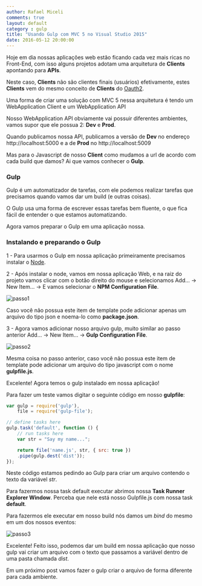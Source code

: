 ```yaml
---
author: Rafael Miceli
comments: true
layout: default 
category : gulp 
title: "Usando Gulp com MVC 5 no Visual Studio 2015" 
date: 2016-05-12 20:00:00
---
```


Hoje em dia nossas aplicações web estão ficando cada vez mais ricas no Front-End, com isso alguns projetos adotam uma arquitetura de __Clients__ apontando para __APIs__.

Neste caso, __Clients__ não são clientes finais (usuários) efetivamente, estes __Clients__ vem do mesmo conceito de __Clients__ do [Oauth2](http://oauth.net/).

Uma forma de criar uma solução com MVC 5 nessa arquitetura é tendo um WebApplication Client e um WebApplication API

Nosso WebApplication API obviamente vai possuir diferentes ambientes, vamos supor que ele possua 2: __Dev__ e __Prod__.

Quando publicamos nossa API, publicamos a versão de __Dev__ no endereço http://localhost:5000 e a de __Prod__ no http://localhost:5009

Mas para o Javascript de nosso __Client__ como mudamos a url de acordo com cada build que damos? Ai que vamos conhecer o __Gulp__.

### Gulp

Gulp é um automatizador de tarefas, com ele podemos realizar tarefas que precisamos quando vamos dar um build (e outras coisas).

O Gulp usa uma forma de escrever essas tarefas bem fluente, o que fica fácil de entender o que estamos automatizando.

Agora vamos preparar o Gulp em uma aplicação nossa.

### Instalando e preparando o Gulp

1 - Para usarmos o Gulp em nossa aplicação primeiramente precisamos instalar o [Node](https://nodejs.org/en/).

2 - Após instalar o node, vamos em nossa aplicação Web, e na raiz do projeto vamos clicar com o botão direito do mouse e selecionamos Add... -> New Item... -> E vamos selecionar o __NPM Configuration File__.

![passo1](http://rafael-miceli.com.br/ico/Gulp-Visual-Studio-2015-MVC-5/passo1.png)

Caso você não possua este item de template pode adicionar apenas um arquivo do tipo json e noema-lo como __package.json__.

3 - Agora vamos adicionar nosso arquivo gulp, muito similar ao passo anterior Add... -> New Item... -> __Gulp Configuration File__.

![passo2](http://rafael-miceli.com.br/ico/Gulp-Visual-Studio-2015-MVC-5/passo2.png)

Mesma coisa no passo anterior, caso você não possua este item de template pode adicionar um arquivo do tipo javascript com o nome __gulpfile.js__.

Excelente! Agora temos o gulp instalado em nossa aplicação!

Para fazer um teste vamos digitar o seguinte código em nosso __gulpfile__:

```javascript
var gulp = require('gulp'),
    file = require('gulp-file');

// define tasks here
gulp.task('default', function () {
    // run tasks here
    var str = "Say my name...";

    return file('name.js', str, { src: true })
    .pipe(gulp.dest('dist'));
});
```

Neste código estamos pedindo ao Gulp para criar um arquivo contendo o texto da variável _str_.

Para fazermos nossa task default executar abrimos nossa __Task Runner Explorer Window__. Perceba que nele está nosso Gulpfile.js com nossa task __default__.

Para fazermos ele executar em nosso build nós damos um _bind_ do mesmo em um dos nossos eventos:

![passo3](http://rafael-miceli.com.br/ico/Gulp-Visual-Studio-2015-MVC-5/passo3.png)

Excelente! Feito isso, podemos dar um build em nossa aplicação que nosso gulp vai criar um arquivo com o texto que passamos a variável dentro de uma pasta chamada _dist_.

Em um próximo post vamos fazer o gulp criar o arquivo de forma diferente para cada ambiente.
